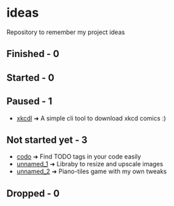 # ideas

Repository to remember my project ideas

## Finished - 0

## Started - 0

## Paused - 1

- [xkcdl](xkcdl.md) ➜ A simple cli tool to download xkcd comics :)

## Not started yet - 3

- [codo](codo.md) ➜ Find TODO tags in your code easily
- [unnamed_1](unnamed_1.md) ➜ Libraby to resize and upscale images
- [unnamed_2](unnamed_2.md) ➜ Piano-tiles game with my own tweaks

## Dropped - 0